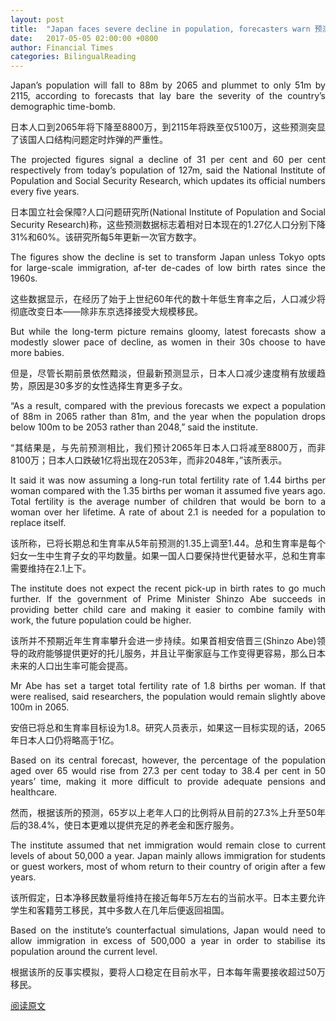 ```yaml
---
layout: post
title:  "Japan faces severe decline in population, forecasters warn 预测：日本面临严重人口减少"
date:   2017-05-05 02:00:00 +0800
author: Financial Times
categories: BilingualReading
---
```


<p align="justify">
Japan’s population will fall to 88m by 2065 and plummet to only 51m by 2115, according to forecasts that lay bare the severity of the country’s demographic time-bomb.
</p>
<p align="justify">
日本人口到2065年将下降至8800万，到2115年将跌至仅5100万，这些预测突显了该国人口结构问题定时炸弹的严重性。
</p>
<p align="justify">
The projected figures signal a decline of 31 per cent and 60 per cent respectively from today’s population of 127m, said the National Institute of Population and Social Security Research, which updates its official numbers every five years.
</p>
<p align="justify">
日本国立社会保障?人口问题研究所(National Institute of Population and Social Security Research)称，这些预测数据标志着相对日本现在的1.27亿人口分别下降31%和60%。该研究所每5年更新一次官方数字。
</p>
<p align="justify">
The figures show the decline is set to transform Japan unless Tokyo opts for large-scale immigration, af-ter de-cades of low birth rates since the 1960s.
</p>
<p align="justify">
这些数据显示，在经历了始于上世纪60年代的数十年低生育率之后，人口减少将彻底改变日本——除非东京选择接受大规模移民。
</p>
<p align="justify">
But while the long-term picture remains gloomy, latest forecasts show a modestly slower pace of decline, as women in their 30s choose to have more babies.
</p>
<p align="justify">
但是，尽管长期前景依然黯淡，但最新预测显示，日本人口减少速度稍有放缓趋势，原因是30多岁的女性选择生育更多子女。
</p>
<p align="justify">
“As a result, compared with the previous forecasts we expect a population of 88m in 2065 rather than 81m, and the year when the population drops below 100m to be 2053 rather than 2048,” said the institute.
</p>
<p align="justify">
“其结果是，与先前预测相比，我们预计2065年日本人口将减至8800万，而非8100万；日本人口跌破1亿将出现在2053年，而非2048年，”该所表示。
</p>
<p align="justify">
It said it was now assuming a long-run total fertility rate of 1.44 births per woman compared with the 1.35 births per woman it assumed five years ago. Total fertility is the average number of children that would be born to a woman over her lifetime. A rate of about 2.1 is needed for a population to replace itself.
</p>
<p align="justify">
该所称，已将长期总和生育率从5年前预测的1.35上调至1.44。总和生育率是每个妇女一生中生育子女的平均数量。如果一国人口要保持世代更替水平，总和生育率需要维持在2.1上下。
</p>
<p align="justify">
The institute does not expect the recent pick-up in birth rates to go much further. If the government of Prime Minister Shinzo Abe succeeds in providing better child care and making it easier to combine family with work, the future population could be higher.
</p>
<p align="justify">
该所并不预期近年生育率攀升会进一步持续。如果首相安倍晋三(Shinzo Abe)领导的政府能够提供更好的托儿服务，并且让平衡家庭与工作变得更容易，那么日本未来的人口出生率可能会提高。
</p>
<p align="justify">
Mr Abe has set a target total fertility rate of 1.8 births per woman. If that were realised, said researchers, the population would remain slightly above 100m in 2065.
</p>
<p align="justify">
安倍已将总和生育率目标设为1.8。研究人员表示，如果这一目标实现的话，2065年日本人口仍将略高于1亿。
</p>
<p align="justify">
Based on its central forecast, however, the percentage of the population aged over 65 would rise from 27.3 per cent today to 38.4 per cent in 50 years’ time, making it more difficult to provide adequate pensions and healthcare.
</p>
<p align="justify">
然而，根据该所的预测，65岁以上老年人口的比例将从目前的27.3%上升至50年后的38.4%，使日本更难以提供充足的养老金和医疗服务。
</p>
<p align="justify">
The institute assumed that net immigration would remain close to current levels of about 50,000 a year. Japan mainly allows immigration for students or guest workers, most of whom return to their country of origin after a few years.
</p>
<p align="justify">
该所假定，日本净移民数量将维持在接近每年5万左右的当前水平。日本主要允许学生和客籍劳工移民，其中多数人在几年后便返回祖国。
</p>
<p align="justify">
Based on the institute’s counterfactual simulations, Japan would need to allow immigration in excess of 500,000 a year in order to stabilise its population around the current level.
</p>
<p align="justify">
根据该所的反事实模拟，要将人口稳定在目前水平，日本每年需要接收超过50万移民。
</p>

[阅读原文](http://www.ftchinese.com/story/001072139/ce#adchannelID=1100)